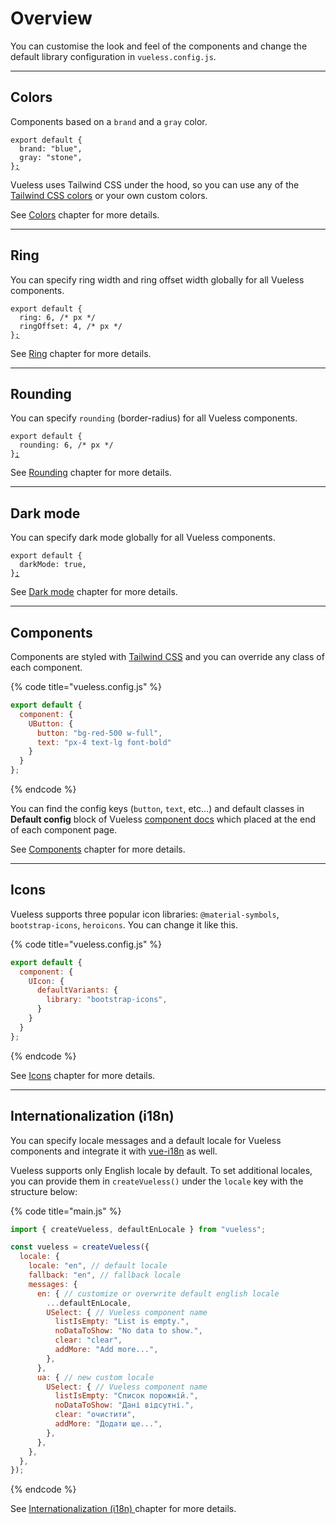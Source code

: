 # Overview

You can customise the look and feel of the components and change the default library configuration in  `vueless.config.js`.

***

## Colors

Components based on a `brand` and a `gray` color.&#x20;

<pre class="language-js" data-title="vueless.config.js"><code class="lang-js">export default {
  brand: "blue",
  gray: "stone",
}<a data-footnote-ref href="#user-content-fn-1">;</a>
</code></pre>

Vueless uses Tailwind CSS under the hood, so you can use any of the [Tailwind CSS colors](https://tailwindcss.com/docs/customizing-colors#color-palette-reference) or your own custom colors.

See [Colors](colors.md) chapter for more details.

***

## Ring

You can specify ring width and ring offset width globally for all Vueless components.&#x20;

<pre class="language-js" data-title="vueless.config.js"><code class="lang-js">export default {
  ring: 6, /* px */
  ringOffset: 4, /* px */
}<a data-footnote-ref href="#user-content-fn-2">;</a>
</code></pre>

See [Ring](ring.md) chapter for more details.

***

## Rounding

You can specify `rounding` (border-radius) for all Vueless components.&#x20;

<pre class="language-js" data-title="vueless.config.js"><code class="lang-js">export default {
  rounding: 6, /* px */
}<a data-footnote-ref href="#user-content-fn-3">;</a>
</code></pre>

See [Rounding](rounding.md) chapter for more details.

***

## Dark mode

You can specify dark mode globally for all Vueless components.&#x20;

<pre class="language-js" data-title="vueless.config.js"><code class="lang-js">export default {
  darkMode: true,
}<a data-footnote-ref href="#user-content-fn-4">;</a>
</code></pre>

See [Dark mode](dark-mode.md) chapter for more details.

***

## Components

Components are styled with [Tailwind CSS](https://tailwindcss.com/) and you can override any class of each component.&#x20;

{% code title="vueless.config.js" %}
```js
export default {
  component: {
    UButton: {
      button: "bg-red-500 w-full",
      text: "px-4 text-lg font-bold"
    }
  }
};
```
{% endcode %}

You can find the config keys (`button`, `text`, etc...) and default classes in **Default config** block of Vueless [component docs](https://ui.vueless.com) which placed at the end of each component page.

See [Components](components.md) chapter for more details.

***

## Icons

Vueless supports three popular icon libraries: `@material-symbols`, `bootstrap-icons`, `heroicons`. You can change it like this.

{% code title="vueless.config.js" %}
```js
export default {
  component: {
    UIcon: {
      defaultVariants: {
        library: "bootstrap-icons",
      }
    }
  }
};
```
{% endcode %}

See [Icons](icons.md) chapter for more details.

***

## Internationalization (i18n)

You can specify locale messages and a default locale for Vueless components and integrate it with [vue-i18n](https://vue-i18n.intlify.dev/) as well.

Vueless supports only English locale by default. To set additional locales, you can provide them in `createVueless()` under the `locale` key with the structure below:

{% code title="main.js" %}
```javascript
import { createVueless, defaultEnLocale } from "vueless";

const vueless = createVueless({
  locale: {
    locale: "en", // default locale
    fallback: "en", // fallback locale
    messages: {
      en: { // customize or overwrite default english locale
        ...defaultEnLocale,
        USelect: { // Vueless component name
          listIsEmpty: "List is empty.",
          noDataToShow: "No data to show.",
          clear: "clear",
          addMore: "Add more...",
        },
      },
      ua: { // new custom locale
        USelect: { // Vueless component name
          listIsEmpty: "Список порожній.",
          noDataToShow: "Дані відсутні.",
          clear: "очистити",
          addMore: "Додати ще...",
        },
      },
    },
  },
});
```
{% endcode %}

See [Internationalization (i18n) ](internationalization-i18n.md)chapter for more details.



[^1]: 

[^2]: 

[^3]: 

[^4]: 
